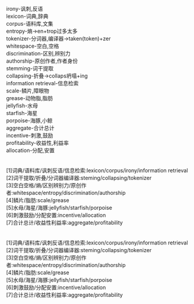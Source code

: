 irony-讽刺,反语<br>
lexicon-词典,辞典<br>
corpus-语料库,文集<br>
entropy-熵->en+trop过多太多<br>
tokenizer-分词器,编译器->taken(token)+zer<br>
whitespace-空白,空格<br>
discrimination-区别,辨别力<br>
authorship-原创作者,作者身份<br>
stemming-词干提取<br>
collapsing-折叠->collaps坍塌+ing<br>
information retrieval-信息检索<br>
scale-鳞片,障眼物<br>
grease-动物脂,脂肪<br>
jellyfish-水母<br>
starfish-海星<br>
porpoise-海豚,小鲸<br>
aggregate-合计总计<br>
incentive-刺激,鼓励<br>
profitability-收益性,利益率<br>
allocation-分配,安置<br>
<br>
<br>
[1]词典/语料库/讽刺反语/信息检索:lexicon/corpus/irony/information retrieval<br>
[2]词干提取/折叠/分词器编译器:steming/collapsing/tokenizer<br>
[3]空白空格/熵/区别辨别力/原创作者:whitespace/entropy/discrimination/authorship<br>
[4]鳞片/脂肪:scale/grease<br>
[5]水母/海星/海豚:jellyfish/starfish/porpoise<br>
[6]刺激鼓励/分配安置:incentive/allocation<br>
[7]合计总计/收益性利益率:aggregate/profitability<br>
<br>
<br>
[1]词典/语料库/讽刺反语/信息检索:lexicon/corpus/irony/information retrieval<br>
[2]词干提取/折叠/分词器编译器:steming/collapsing/tokenizer<br>
[3]空白空格/熵/区别辨别力/原创作者:whitespace/entropy/discrimination/authorship<br>
[4]鳞片/脂肪:scale/grease<br>
[5]水母/海星/海豚:jellyfish/starfish/porpoise<br>
[6]刺激鼓励/分配安置:incentive/allocation<br>
[7]合计总计/收益性利益率:aggregate/profitability<br>
<br>